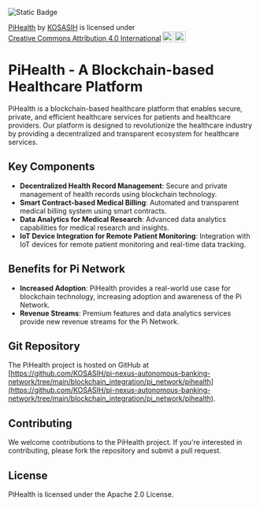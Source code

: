 ![Static Badge](https://img.shields.io/badge/%F0%9F%92%89-PiHealth-red)

<p xmlns:cc="http://creativecommons.org/ns#" xmlns:dct="http://purl.org/dc/terms/"><a property="dct:title" rel="cc:attributionURL" href="https://github.com/KOSASIH/pi-nexus-autonomous-banking-network/tree/main/blockchain_integration/pi_network/pihealth">PiHealth</a> by <a rel="cc:attributionURL dct:creator" property="cc:attributionName" href="https://www.linkedin.com/in/kosasih-81b46b5a">KOSASIH</a> is licensed under <a href="https://creativecommons.org/licenses/by/4.0/?ref=chooser-v1" target="_blank" rel="license noopener noreferrer" style="display:inline-block;">Creative Commons Attribution 4.0 International<img style="height:22px!important;margin-left:3px;vertical-align:text-bottom;" src="https://mirrors.creativecommons.org/presskit/icons/cc.svg?ref=chooser-v1" alt=""><img style="height:22px!important;margin-left:3px;vertical-align:text-bottom;" src="https://mirrors.creativecommons.org/presskit/icons/by.svg?ref=chooser-v1" alt=""></a></p>

# PiHealth - A Blockchain-based Healthcare Platform

PiHealth is a blockchain-based healthcare platform that enables secure, private, and efficient healthcare services for patients and healthcare providers. Our platform is designed to revolutionize the healthcare industry by providing a decentralized and transparent ecosystem for healthcare services.

## Key Components

* **Decentralized Health Record Management**: Secure and private management of health records using blockchain technology.
* **Smart Contract-based Medical Billing**: Automated and transparent medical billing system using smart contracts.
* **Data Analytics for Medical Research**: Advanced data analytics capabilities for medical research and insights.
* **IoT Device Integration for Remote Patient Monitoring**: Integration with IoT devices for remote patient monitoring and real-time data tracking.

## Benefits for Pi Network

* **Increased Adoption**: PiHealth provides a real-world use case for blockchain technology, increasing adoption and awareness of the Pi Network.
* **Revenue Streams**: Premium features and data analytics services provide new revenue streams for the Pi Network.

## Git Repository

The PiHealth project is hosted on GitHub at [https://github.com/KOSASIH/pi-nexus-autonomous-banking-network/tree/main/blockchain_integration/pi_network/pihealth](https://github.com/KOSASIH/pi-nexus-autonomous-banking-network/tree/main/blockchain_integration/pi_network/pihealth).

## Contributing

We welcome contributions to the PiHealth project. If you're interested in contributing, please fork the repository and submit a pull request.

## License

PiHealth is licensed under the Apache 2.0 License.
